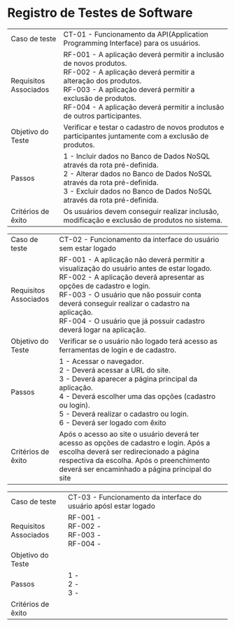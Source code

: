 # Registro de Testes de Software

<table>
<tr>
<td>Caso de teste
	
</td>
<td>CT-01 - Funcionamento da API(Application Programming Interface) para os usuários.
</td>
</tr>

<tr>
<td>Requisitos </br>
  Associados</td>
<td>RF-001 - A aplicação deverá permitir a inclusão de novos produtos. </br>
RF-002 - A aplicação deverá permitir a alteração dos produtos. </br>
RF-003 - A aplicação deverá permitir a exclusão de produtos. </br>
RF-004 - A aplicação deverá permitir a inclusão de outros participantes. 
  
</td>
</tr>

<tr>
<td>Objetivo do Teste</td>
<td>Verificar e testar o cadastro de novos produtos e participantes juntamente com a exclusão de produtos.</td>
</tr>

<tr>
<td>Passos</td>
<td>1 - Incluir dados no Banco de Dados NoSQL através da rota pré-definida.</br>
2 - Alterar dados no Banco de Dados NoSQL através da rota pré-definida.</br>
3 - Excluir dados no Banco de Dados NoSQL através da rota pré-definida.</br>
</tr>

<tr>
<td>Critérios de êxito</td>
<td>Os usuários devem conseguir realizar  inclusão, modificação e exclusão de produtos no sistema.</td>
</tr>




<table>
<tr>
<td>Caso de teste
	
</td>
<td>CT-02 - Funcionamento da interface do usuário sem estar logado
</td>
</tr>

<tr>
<td>Requisitos </br>
  Associados</td>
<td>RF-001 - A aplicação não deverá permitir a visualização do usuário antes de estar logado. </br>
RF-002 - A aplicação deverá apresentar as opções de cadastro e login. </br>
RF-003 - O usuário que não possuir conta deverá conseguir realizar o cadastro na aplicação.  </br>
RF-004 - O usuário que já possuir cadastro deverá logar na aplicação.
  
</td>
</tr>

<tr>
<td>Objetivo do Teste</td>
<td>Verificar se o usuário não logado terá acesso as ferramentas de login e de cadastro.</td>
</tr>

<tr>
<td>Passos</td>
<td>1 - Acessar o navegador.</br>
2 - Deverá acessar a URL do site.</br>
3 - Deverá aparecer a página principal da aplicação. </br>
4 - Deverá escolher uma das opções (cadastro ou login). </br>
5 - Deverá realizar o cadastro ou login. </br>
6 - Deverá ser logado com êxito
</tr>

<tr>
<td>Critérios de êxito</td>
<td>Após o acesso ao site o usuário deverá ter acesso as opções de cadastro e login. Após a escolha deverá ser redirecionado a página respectiva da escolha. Após o preenchimento deverá ser encaminhado a página principal do site</td>
</tr>






<table>
<tr>
<td>Caso de teste
	
</td>
<td>CT-03 - Funcionamento da interface do usuário apósl estar logado
</td>
</tr>

<tr>
<td>Requisitos </br>
  Associados</td>
<td>RF-001 -  </br>
RF-002 -  </br>
RF-003 -  </br>
RF-004 -  
  
</td>
</tr>

<tr>
<td>Objetivo do Teste</td>
<td></td>
</tr>

<tr>
<td>Passos</td>
<td>1 - </br>
2 - </br>
3 - </br>
</tr>

<tr>
<td>Critérios de êxito</td>
<td></td>
</tr>



